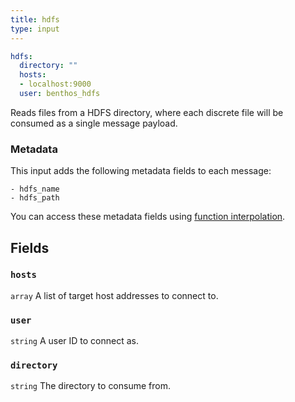 ```yaml
---
title: hdfs
type: input
---
```


```yaml
hdfs:
  directory: ""
  hosts:
  - localhost:9000
  user: benthos_hdfs
```

Reads files from a HDFS directory, where each discrete file will be consumed as
a single message payload.

### Metadata

This input adds the following metadata fields to each message:

``` text
- hdfs_name
- hdfs_path
```

You can access these metadata fields using
[function interpolation](/docs/configuration/interpolation#metadata).

## Fields

### `hosts`

`array` A list of target host addresses to connect to.
### `user`

`string` A user ID to connect as.
### `directory`

`string` The directory to consume from.
